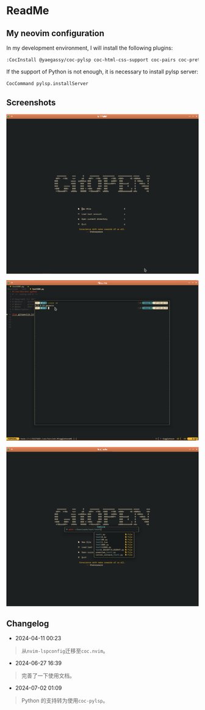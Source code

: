 # ReadMe

## My neovim configuration

In my development environment, I will install the following plugins:

```Bash
:CocInstall @yaegassy/coc-pylsp coc-html-css-support coc-pairs coc-prettier coc-tsserver coc-json coc-emmet coc-markdown-preview-enhanced coc-markdownlint
```

If the support of Python is not enough, it is necessary to install pylsp server:

```Bash
CocCommand pylsp.installServer
```

## Screenshots

![start-screen](./docs/images/start-screen.png)

![float-term](./docs/images/float-term.png)

![cmdline](./docs/images/cmdline.png)

## Changelog

-   2024-04-11 00:23

> 从`nvim-lspconfig`迁移至`coc.nvim`。

-   2024-06-27 16:39

> 完善了一下使用文档。

-   2024-07-02 01:09

> Python 的支持转为使用`coc-pylsp`。
